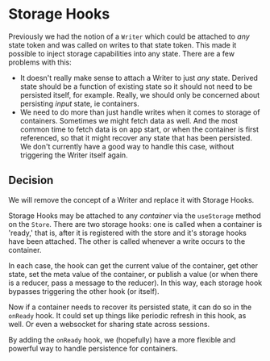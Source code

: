 # Storage Hooks

Previously we had the notion of a `Writer` which could be attached to
*any* state token and was called on writes to that state token. This
made it possible to inject storage capabilities into any state. There
are a few problems with this:
- It doesn't really make sense to attach a Writer to just *any* state.
Derived state should be a function of existing state so it should not
need to be persisted itself, for example. Really, we should only be
concerned about persisting *input* state, ie containers.
- We need to do more than just handle writes when it comes to storage
of containers. Sometimes we might fetch data as well. And the most
common time to fetch data is on app start, or when the container is
first referenced, so that it might recover any state that has been
persisted. We don't currently have a good way to handle this case,
without triggering the Writer itself again.

## Decision

We will remove the concept of a Writer and replace it with Storage Hooks.

Storage Hooks may be attached to any *container* via the `useStorage`
method on the `Store`. There are two storage hooks: one is called when
a container is 'ready,' that is, after it is registered with the store and
it's storage hooks have been attached. The other is called whenever a
write occurs to the container.

In each case, the hook can get the current value of the container, get
other state, set the meta value of the container, or publish a value (or
when there is a reducer, pass a message to the reducer). In this way,
each storage hook bypasses triggering the other hook (or itself).

Now if a container needs to recover its persisted state, it can do so
in the `onReady` hook. It could set up things like periodic refresh
in this hook, as well. Or even a websocket for sharing state across
sessions.

By adding the `onReady` hook, we (hopefully) have a more flexible and powerful
way to handle persistence for containers.